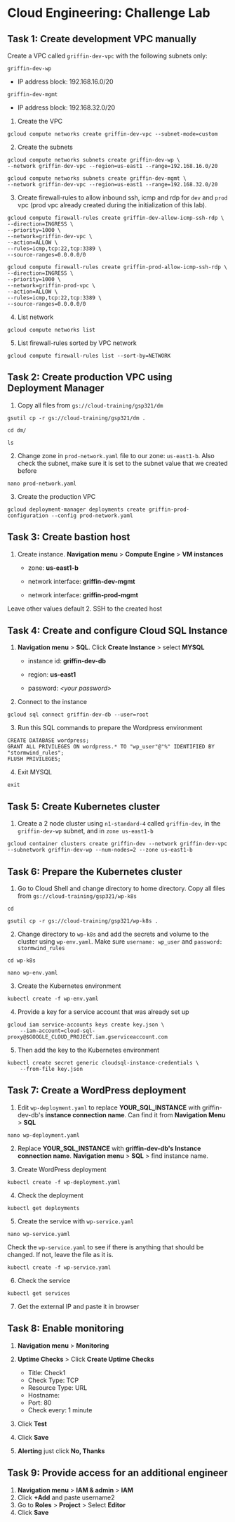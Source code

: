 # Cloud Engineering: Challenge Lab
## Task 1: Create development VPC manually
Create a VPC called `griffin-dev-vpc` with the following subnets only:

`griffin-dev-wp`
* IP address block: 192.168.16.0/20

`griffin-dev-mgmt`
* IP address block: 192.168.32.0/20

1. Create the VPC
```
gcloud compute networks create griffin-dev-vpc --subnet-mode=custom
```
2. Create the subnets
```
gcloud compute networks subnets create griffin-dev-wp \
--network griffin-dev-vpc --region=us-east1 --range=192.168.16.0/20
```
```
gcloud compute networks subnets create griffin-dev-mgmt \
--network griffin-dev-vpc --region=us-east1 --range=192.168.32.0/20
```
3. Create firewall-rules to allow inbound ssh, icmp and rdp for `dev` and `prod` vpc (prod vpc already created during the initialization of this lab).
```
gcloud compute firewall-rules create griffin-dev-allow-icmp-ssh-rdp \
--direction=INGRESS \
--priority=1000 \
--network=griffin-dev-vpc \
--action=ALLOW \
--rules=icmp,tcp:22,tcp:3389 \
--source-ranges=0.0.0.0/0
```
```
gcloud compute firewall-rules create griffin-prod-allow-icmp-ssh-rdp \
--direction=INGRESS \
--priority=1000 \
--network=griffin-prod-vpc \
--action=ALLOW \
--rules=icmp,tcp:22,tcp:3389 \
--source-ranges=0.0.0.0/0
```
4. List network
```
gcloud compute networks list
```
5. List firewall-rules sorted by VPC network
```
gcloud compute firewall-rules list --sort-by=NETWORK
```
## Task 2: Create production VPC using Deployment Manager
1. Copy all files from `gs://cloud-training/gsp321/dm`
```
gsutil cp -r gs://cloud-training/gsp321/dm .
```
```
cd dm/
```
```
ls
```
2. Change zone in `prod-network.yaml` file to our zone: `us-east1-b`. Also check the subnet, make sure it is set to the subnet value that we created before
```
nano prod-network.yaml
```
3. Create the production VPC
```
gcloud deployment-manager deployments create griffin-prod-configuration --config prod-network.yaml
```
## Task 3: Create bastion host
1. Create instance. **Navigation menu** > **Compute Engine** > **VM instances**

      * zone: **us-east1-b**
      
      * network interface: **griffin-dev-mgmt**
      
      * network interface: **griffin-prod-mgmt**
      
Leave other values default
2. SSH to the created host

## Task 4: Create and configure Cloud SQL Instance
1. **Navigation menu** > **SQL**. Click **Create Instance** > select **MYSQL**
      
      * instance id: **griffin-dev-db**
       
      * region: **us-east1**
       
      * password: *\<your password>*

2. Connect to the instance
```
gcloud sql connect griffin-dev-db --user=root
```
3. Run this SQL commands to prepare the Wordpress environment
```
CREATE DATABASE wordpress;
GRANT ALL PRIVILEGES ON wordpress.* TO "wp_user"@"%" IDENTIFIED BY "stormwind_rules";
FLUSH PRIVILEGES;
```
4. Exit MYSQL
```
exit
```
## Task 5: Create Kubernetes cluster
1. Create a 2 node cluster using `n1-standard-4` called `griffin-dev`, in the `griffin-dev-wp` subnet, and in `zone us-east1-b`
```
gcloud container clusters create griffin-dev --network griffin-dev-vpc --subnetwork griffin-dev-wp --num-nodes=2 --zone us-east1-b
```
## Task 6: Prepare the Kubernetes cluster
1. Go to Cloud Shell and change directory to home directory. Copy all files from `gs://cloud-training/gsp321/wp-k8s`
```
cd
```
```
gsutil cp -r gs://cloud-training/gsp321/wp-k8s .
```
2. Change directory to `wp-k8s` and add the secrets and volume to the cluster using `wp-env.yaml`. Make sure `username: wp_user` and `password: stormwind_rules`
```
cd wp-k8s
```
```
nano wp-env.yaml
```
3. Create the Kubernetes environment
```
kubectl create -f wp-env.yaml
```
4. Provide a key for a service account that was already set up
```
gcloud iam service-accounts keys create key.json \
    --iam-account=cloud-sql-proxy@$GOOGLE_CLOUD_PROJECT.iam.gserviceaccount.com
```
5. Then add the key to the Kubernetes environment
```
kubectl create secret generic cloudsql-instance-credentials \
    --from-file key.json
```
## Task 7: Create a WordPress deployment
1. Edit `wp-deployment.yaml` to replace **YOUR_SQL_INSTANCE** with griffin-dev-db's **instance connection name**. Can find it from **Navigation Menu** > **SQL**
```
nano wp-deployment.yaml
```
2. Replace **YOUR_SQL_INSTANCE** with **griffin-dev-db's Instance connection name**. **Navigation menu** > **SQL** > find instance name.

3. Create WordPress deployment
```
kubectl create -f wp-deployment.yaml
```
4. Check the deployment
```
kubectl get deployments
```
5. Create the service with `wp-service.yaml`
```
nano wp-service.yaml
```
Check the `wp-service.yaml` to see if there is anything that should be changed. If not, leave the file as it is.
```
kubectl create -f wp-service.yaml
```
6. Check the service
```
kubectl get services
```
7. Get the external IP and paste it in browser

## Task 8: Enable monitoring
1. **Navigation menu** > **Monitoring**
2. **Uptime Checks** > Click **Create Uptime Checks**

    *  Title: Check1
    *  Check Type: TCP
    * Resource Type: URL
    * Hostname: <ext ip from kubectl get service>
    * Port: 80
    * Check every: 1 minute

3. Click **Test**
4. Click **Save**
5. **Alerting** just click **No, Thanks**

## Task 9: Provide access for an additional engineer
1. **Navigation menu** > **IAM & admin** > **IAM**
2. Click **+Add** and paste username2
3. Go to **Roles** > **Project** > Select **Editor**
4. Click **Save**
